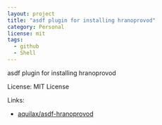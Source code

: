 ```yaml
---
layout: project
title: "asdf plugin for installing hranoprovod"
category: Personal
license: mit
tags:
  - github
  - Shell
---
```


asdf plugin for installing hranoprovod

License: MIT License

Links:

* [aquilax/asdf-hranoprovod](https://github.com/aquilax/asdf-hranoprovod)
